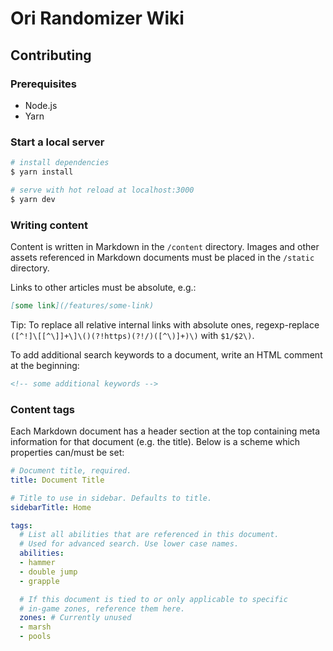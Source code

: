 # Ori Randomizer Wiki


## Contributing


### Prerequisites

- Node.js
- Yarn


### Start a local server

```bash
# install dependencies
$ yarn install

# serve with hot reload at localhost:3000
$ yarn dev
```


### Writing content

Content is written in Markdown in the `/content` directory.
Images and other assets referenced in Markdown documents must be placed
in the `/static` directory.

Links to other articles must be absolute, e.g.:

```markdown
[some link](/features/some-link)
```

Tip: To replace all relative internal links with absolute ones, regexp-replace
`([^!]\[[^\]]+\]\()(?!https)(?!/)([^\)]+)\)` with `$1/$2\)`.

To add additional search keywords to a document, write an HTML comment at the beginning:

```markdown
<!-- some additional keywords -->
```


### Content tags

Each Markdown document has a header section at the top containing meta information
for that document (e.g. the title). Below is a scheme which properties can/must be set:

```yaml
# Document title, required.
title: Document Title

# Title to use in sidebar. Defaults to title.
sidebarTitle: Home

tags:
  # List all abilities that are referenced in this document.
  # Used for advanced search. Use lower case names.
  abilities:
  - hammer
  - double jump
  - grapple

  # If this document is tied to or only applicable to specific
  # in-game zones, reference them here.
  zones: # Currently unused
  - marsh
  - pools
```
